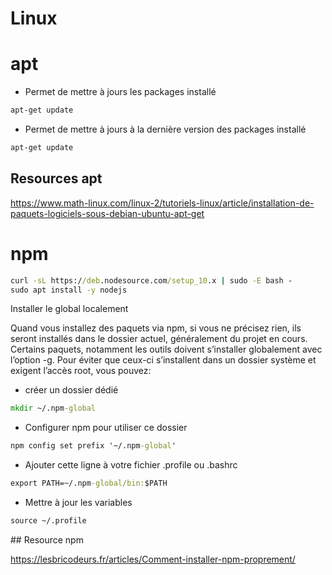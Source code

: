 # Linux

# apt

* Permet de mettre à jours les packages installé
```cmd
apt-get update
```
* Permet de mettre à jours à la dernière version des packages installé
```cmd
apt-get update
```
## Resources apt

https://www.math-linux.com/linux-2/tutoriels-linux/article/installation-de-paquets-logiciels-sous-debian-ubuntu-apt-get

# npm

```cmd
curl -sL https://deb.nodesource.com/setup_10.x | sudo -E bash -
sudo apt install -y nodejs
```

Installer le global localement

Quand vous installez des paquets via npm, si vous ne précisez rien, ils seront installés dans le dossier actuel, généralement du projet en cours. Certains paquets, notamment les outils doivent s’installer globalement avec l’option -g. Pour éviter que ceux-ci s’installent dans un dossier système et exigent l’accès root, vous pouvez:

* créer un dossier dédié
```cmd
mkdir ~/.npm-global
```
* Configurer npm pour utiliser ce dossier
```cmd
npm config set prefix '~/.npm-global'
```
* Ajouter cette ligne à votre fichier .profile ou .bashrc
```cmd
export PATH=~/.npm-global/bin:$PATH
```
* Mettre à jour les variables
```cmd
source ~/.profile
```
## Resource npm

https://lesbricodeurs.fr/articles/Comment-installer-npm-proprement/